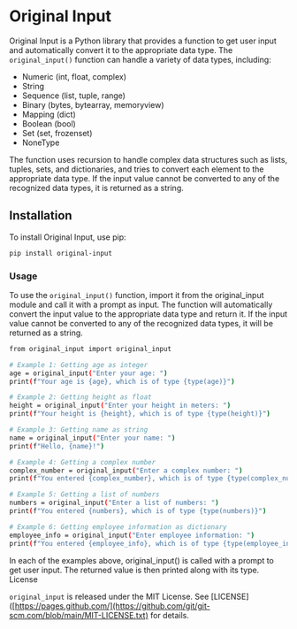# Original Input

Original Input is a Python library that provides a function to get user input and automatically convert it to the appropriate data type. The `original_input()` function can handle a variety of data types, including:

- Numeric (int, float, complex)
- String
- Sequence (list, tuple, range)
- Binary (bytes, bytearray, memoryview)
- Mapping (dict)
- Boolean (bool)
- Set (set, frozenset)
- NoneType

The function uses recursion to handle complex data structures such as lists, tuples, sets, and dictionaries, and tries to convert each element to the appropriate data type. If the input value cannot be converted to any of the recognized data types, it is returned as a string.

## Installation

To install Original Input, use pip:

```bash
pip install original-input
```
### Usage

To use the `original_input()` function, import it from the original_input module and call it with a prompt as input. The function will automatically convert the input value to the appropriate data type and return it. If the input value cannot be converted to any of the recognized data types, it will be returned as a string.

```bash
from original_input import original_input

# Example 1: Getting age as integer
age = original_input("Enter your age: ")
print(f"Your age is {age}, which is of type {type(age)}")

# Example 2: Getting height as float
height = original_input("Enter your height in meters: ")
print(f"Your height is {height}, which is of type {type(height)}")

# Example 3: Getting name as string
name = original_input("Enter your name: ")
print(f"Hello, {name}!")

# Example 4: Getting a complex number
complex_number = original_input("Enter a complex number: ")
print(f"You entered {complex_number}, which is of type {type(complex_number)}")

# Example 5: Getting a list of numbers
numbers = original_input("Enter a list of numbers: ")
print(f"You entered {numbers}, which is of type {type(numbers)}")

# Example 6: Getting employee information as dictionary
employee_info = original_input("Enter employee information: ")
print(f"You entered {employee_info}, which is of type {type(employee_info)}")
```

In each of the examples above, original_input() is called with a prompt to get user input. The returned value is then printed along with its type.
License

`original_input` is released under the MIT License. See [LICENSE]([https://pages.github.com/](https://github.com/git/git-scm.com/blob/main/MIT-LICENSE.txt) for details.
